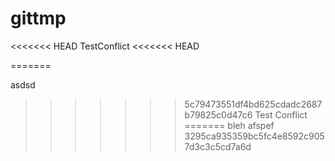 # gittmp

<<<<<<< HEAD
TestConflict
<<<<<<< HEAD

=======

asdsd
>>>>>>> 5c79473551df4bd625cdadc2687b79825c0d47c6
Test Conflict
=======
bleh
afspef
>>>>>>> 3295ca935359bc5fc4e8592c9057d3c3c5cd7a6d
